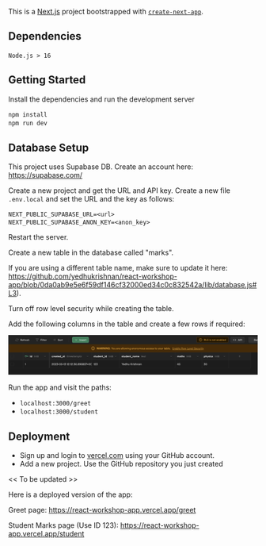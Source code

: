 This is a [Next.js](https://nextjs.org/) project bootstrapped with [`create-next-app`](https://github.com/vercel/next.js/tree/canary/packages/create-next-app).

## Dependencies

```
Node.js > 16
```

## Getting Started

Install the dependencies and run the development server

```bash
npm install
npm run dev
```

## Database Setup

This project uses Supabase DB. Create an account here: https://supabase.com/

Create a new project and get the URL and API key. Create a new file `.env.local` and set the URL and the key as follows:

```
NEXT_PUBLIC_SUPABASE_URL=<url>
NEXT_PUBLIC_SUPABASE_ANON_KEY=<anon_key>
```

Restart the server.

Create a new table in the database called "marks".

If you are using a different table name, make sure to update it here: https://github.com/yedhukrishnan/react-workshop-app/blob/0da0ab9e5e6f59df146cf32000ed34c0c832542a/lib/database.js#L3).

Turn off row level security while creating the table.

Add the following columns in the table and create a few rows if required:

![image](https://raw.githubusercontent.com/yedhukrishnan/react-workshop-app/main/images/table.png)

Run the app and visit the paths:

- `localhost:3000/greet`
- `localhost:3000/student`

## Deployment

- Sign up and login to [vercel.com](vercel.com) using your GitHub account.
- Add a new project. Use the GitHub repository you just created

<< To be updated >>

Here is a deployed version of the app:

Greet page: https://react-workshop-app.vercel.app/greet

Student Marks page (Use ID 123): https://react-workshop-app.vercel.app/student
